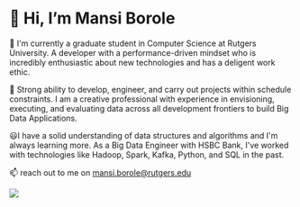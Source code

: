 # 👋 Hi, I’m Mansi Borole
<p>🌱 I'm currently a graduate student in Computer Science at Rutgers University. A developer with a performance-driven mindset who is incredibly enthusiastic about new technologies and has a deligent work ethic. 
</p>
<p>
👀 Strong ability to develop, engineer, and carry out projects within schedule constraints. I am a creative professional with experience in envisioning, executing, and evaluating data across all development frontiers to build Big Data Applications.
</p>
<p>
😃I have a solid understanding of data structures and algorithms and I'm always learning more. As a Big Data Engineer with HSBC Bank, I've worked with technologies like Hadoop, Spark, Kafka, Python, and SQL in the past.
</p>

📫 reach out to me on mansi.borole@rutgers.edu
<p align="left"> 
<img src="https://komarev.com/ghpvc/?username=MansiGit&style=for-the-badge">
</p>
<!---
MansiGit/MansiGit is a ✨ special ✨ repository because its `README.md` (this file) appears on your GitHub profile.
You can click the Preview link to take a look at your changes.
--->
